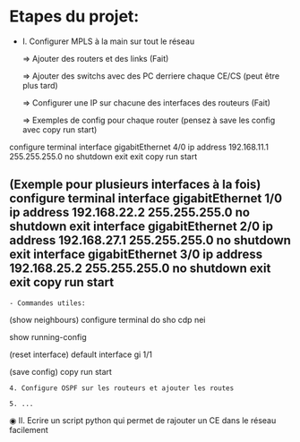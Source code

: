 # Etapes du projet:

- I. Configurer MPLS à la main sur tout le réseau
	
	=> Ajouter des routers et des links (Fait)

	=> Ajouter des switchs avec des PC derriere chaque CE/CS (peut être plus tard)

	=> Configurer une IP sur chacune des interfaces des routeurs (Fait)

	=> Exemples de config pour chaque router (pensez à save les config avec copy run start)

configure terminal
interface gigabitEthernet 4/0
ip address 192.168.11.1 255.255.255.0
no shutdown
exit
exit
copy run start

(Exemple pour plusieurs interfaces à la fois)
configure terminal
interface gigabitEthernet 1/0
ip address 192.168.22.2 255.255.255.0
no shutdown
exit
interface gigabitEthernet 2/0
ip address 192.168.27.1 255.255.255.0
no shutdown
exit
interface gigabitEthernet 3/0
ip address 192.168.25.2 255.255.255.0
no shutdown
exit
exit
copy run start
--------------------------------

	- Commandes utiles:

(show neighbours)
configure terminal
do sho cdp nei

show running-config

(reset interface)
default interface gi 1/1

(save config)
copy run start


	4. Configure OSPF sur les routeurs et ajouter les routes

	5. ...

◉ II. Ecrire un script python qui permet de rajouter un CE dans le réseau facilement






